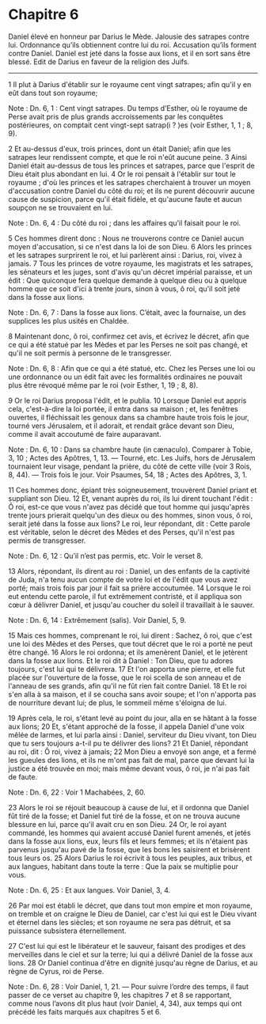 # Chapitre 6

Daniel élevé en honneur par Darius le Mède.
Jalousie des satrapes contre lui.
Ordonnance qu’ils obtiennent contre lui du roi.
Accusation qu’ils forment contre Daniel.
Daniel est jeté dans la fosse aux lions, et il en sort sans être blessé.
Edit de Darius en faveur de la religion des Juifs.

***

1 Il plut à Darius d'établir sur le royaume cent vingt satrapes; afin qu'il y en eût dans tout son royaume;

<span class="bible-note">Note : </span> Dn. 6, 1 : Cent vingt satrapes. Du temps d’Esther, où le royaume de Perse avait pris de plus grands accroissements par les conquêtes postérieures, on comptait cent vingt-sept satrap(i ? )es (voir Esther, 1, 1 ; 8, 9).


2 Et au-dessus d'eux, trois princes, dont un était Daniel; afin que les satrapes leur rendissent compte, et que le roi n'eût aucune peine. 3 Ainsi Daniel était au-dessus de tous les princes et satrapes, parce que l'esprit de Dieu était plus abondant en lui. 4 Or le roi pensait à l'établir sur tout le royaume ; d'où les princes et les satrapes cherchaient à trouver un moyen d'accusation contre Daniel du côté du roi; et ils ne purent découvrir aucune cause de suspicion, parce qu'il était fidèle, et qu'aucune faute et aucun soupçon ne se trouvaient en lui.

<span class="bible-note">Note : </span> Dn. 6, 4 : Du côté du roi ; dans les affaires qu’il faisait pour le roi.

5 Ces hommes dirent donc : Nous ne trouverons contre ce Daniel aucun moyen d'accusation, si ce n'est dans la loi de son Dieu. 6 Alors les princes et les satrapes surprirent le roi, et lui parlèrent ainsi : Darius, roi, vivez à jamais. 7 Tous les princes de votre royaume, les magistrats et les satrapes, les sénateurs et les juges, sont d'avis qu'un décret impérial paraisse, et un édit : Que quiconque fera quelque demande à quelque dieu ou à quelque homme que ce soit d'ici à trente jours, sinon à vous, ô roi, qu'il soit jeté dans la fosse aux lions.

<span class="bible-note">Note : </span> Dn. 6, 7 : Dans la fosse aux lions. C’était, avec la fournaise, un des supplices les plus usités en Chaldée.

8 Maintenant donc, ô roi, confirmez cet avis, et écrivez le décret, afin que ce qui a été statué par les Mèdes et par les Perses ne soit pas changé, et qu'il ne soit permis à personne de le transgresser.

<span class="bible-note">Note : </span> Dn. 6, 8 : Afin que ce qui a été statué, etc. Chez les Perses une loi ou une ordonnance ou un édit fait avec les formalités ordinaires ne pouvait plus être révoqué même par le roi (voir Esther, 1, 19 ; 8, 8).

9 Or le roi Darius proposa l'édit, et le publia. 10 Lorsque Daniel eut appris cela, c'est-à-dire la loi portée, il entra dans sa maison ; et, les fenêtres ouvertes, il fléchissait les genoux dans sa chambre haute trois fois le jour, tourné vers Jérusalem, et il adorait, et rendait grâce devant son Dieu, comme il avait accoutumé de faire auparavant.

<span class="bible-note">Note : </span> Dn. 6, 10 : Dans sa chambre haute (in cænaculo). Comparer à Tobie, 3, 10 ; Actes des Apôtres, 1, 13. ― Tourné, etc. Les Juifs, hors de Jérusalem tournaient leur visage, pendant la prière, du côté de cette ville (voir 3 Rois, 8, 44). ― Trois fois le jour. Voir Psaumes, 54, 18 ; Actes des Apôtres, 3, 1.


11 Ces hommes donc, épiant très soigneusement, trouvèrent Daniel priant et suppliant son Dieu. 12 Et, venant auprès du roi, ils lui dirent touchant l'édit : Ô roi, est-ce que vous n'avez pas décidé que tout homme qui jusqu'après trente jours prierait quelqu'un des dieux ou des hommes, sinon vous, ô roi, serait jeté dans la fosse aux lions? Le roi, leur répondant, dit : Cette parole est véritable, selon le décret des Mèdes et des Perses, qu'il n'est pas permis de transgresser.

<span class="bible-note">Note : </span> Dn. 6, 12 : Qu’il n’est pas permis, etc. Voir le verset 8.

13 Alors, répondant, ils dirent au roi : Daniel, un des enfants de la captivité de Juda, n'a tenu aucun compte de votre loi et de l'édit que vous avez porté; mais trois fois par jour il fait sa prière accoutumée. 14 Lorsque le roi eut entendu cette parole, il fut extrêmement contristé, et il appliqua son cœur à délivrer Daniel, et jusqu'au coucher du soleil il travaillait à le sauver.

<span class="bible-note">Note : </span> Dn. 6, 14 : Extrêmement (salis). Voir Daniel, 5, 9.

15 Mais ces hommes, comprenant le roi, lui dirent : Sachez, ô roi, que c'est une loi des Mèdes et des Perses, que tout décret que le roi a porté ne peut être changé. 16 Alors le roi ordonna; et ils amenèrent Daniel, et le jetèrent dans la fosse aux lions. Et le roi dit à Daniel : Ton Dieu, que tu adores toujours, c'est lui qui te délivrera. 17 Et l'on apporta une pierre, et elle fut placée sur l'ouverture de la fosse, que le roi scella de son anneau et de l'anneau de ses grands, afin qu'il ne fût rien fait contre Daniel. 18 Et le roi s'en alla à sa maison, et il se coucha sans avoir soupe; et l'on n'apporta pas de nourriture devant lui; de plus, le sommeil même s'éloigna de lui.


19 Après cela, le roi, s'étant levé au point du jour, alla en se hâtant à la fosse aux lions; 20 Et, s'étant approché de la fosse, il appela Daniel d'une voix mêlée de larmes, et lui parla ainsi : Daniel, serviteur du Dieu vivant, ton Dieu que tu sers toujours a-t-il pu te délivrer des lions? 21 Et Daniel, répondant au roi, dit : Ô roi, vivez à jamais; 22 Mon Dieu a envoyé son ange, et a fermé les gueules des lions, et ils ne m'ont pas fait de mal, parce que devant lui la justice a été trouvée en moi; mais même devant vous, ô roi, je n'ai pas fait de faute.

<span class="bible-note">Note : </span> Dn. 6, 22 : Voir 1 Machabées, 2, 60.

23 Alors le roi se réjouit beaucoup à cause de lui, et il ordonna que Daniel fût tiré de la fosse; et Daniel fut tiré de la fosse, et on ne trouva aucune blessure en lui, parce qu'il avait cru en son Dieu. 24 Or, le roi ayant commandé, les hommes qui avaient accusé Daniel furent amenés, et jetés dans la fosse aux lions, eux, leurs fils et leurs femmes; et ils n'étaient pas parvenus jusqu'au pavé de la fosse, que les bons les saisirent et brisèrent tous leurs os. 25 Alors Darius le roi écrivit à tous les peuples, aux tribus, et aux langues, habitant dans toute la terre : Que la paix se multiplie pour vous.

<span class="bible-note">Note : </span> Dn. 6, 25 : Et aux langues. Voir Daniel, 3, 4.


26 Par moi est établi le décret, que dans tout mon empire et mon royaume, on tremble et on craigne le Dieu de Daniel, car c'est lui qui est le Dieu vivant et éternel dans les siècles; et son royaume ne sera pas détruit, et sa puissance subsistera éternellement.


27 C'est lui qui est le libérateur et le sauveur, faisant des prodiges et des merveilles dans le ciel et sur la terre; lui qui a délivré Daniel de la fosse aux lions. 28 Or Daniel continua d'être en dignité jusqu'au règne de Darius, et au règne de Cyrus, roi de Perse.

<span class="bible-note">Note : </span> Dn. 6, 28 : Voir Daniel, 1, 21. ― Pour suivre l’ordre des temps, il faut passer de ce verset au chapitre 9, les chapitres 7 et 8 se rapportant, comme nous l’avons dit plus haut (voir Daniel, 4, 34), aux temps qui ont précédé les faits marqués aux chapitres 5 et 6.


